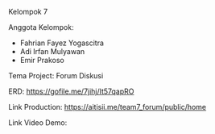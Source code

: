 Kelompok 7

Anggota Kelompok:
- Fahrian Fayez Yogascitra
- Adi Irfan Mulyawan
- Emir Prakoso

Tema Project:
Forum Diskusi

ERD:
https://gofile.me/7jihj/lt57qapRO

Link Production:
https://aitisii.me/team7_forum/public/home

Link Video Demo:
